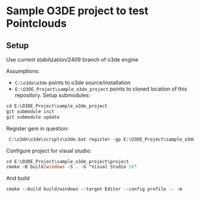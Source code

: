 # Sample O3DE project to test Pointclouds

## Setup

Use current stabilization/2409 branch of o3de engine

Assumptions:
 - `C:\o3de\o3de` points to o3de source/installation
 - `E:\O3DE_Project\sample_o3de_project` points to cloned location of this repository.
Setup submodules:

```ps
cd E:\O3DE_Project\sample_o3de_project
git submodule init
git submodule update
```

Register gem in question:
```ps
 C:\o3de\o3de\scripts\o3de.bat register -gp E:\O3DE_Project\sample_o3de_project\extra_gems\robotec-o3de-tools\Gems\Pointcloud\
```

Configure project for visual studio:
```ps
cd E:\O3DE_Project\sample_o3de_project\project
cmake -B build/windows -S . -G "Visual Studio 16"
```
And build
```
cmake --build build/windows --target Editor --config profile -- -m
```
